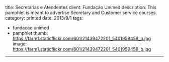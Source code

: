 title: Secretárias e Atendentes
client: Fundação Unimed
description: This pamphlet is meant to advertise Secretary and Customer service courses.
category: printed
date: 2013/9/1
tags: 
- fundacao unimed
- pamphlet
thumb: https://farm1.staticflickr.com/601/21439472201_5401959458_n.jpg
image: https://farm1.staticflickr.com/601/21439472201_5401959458_b.jpg
---